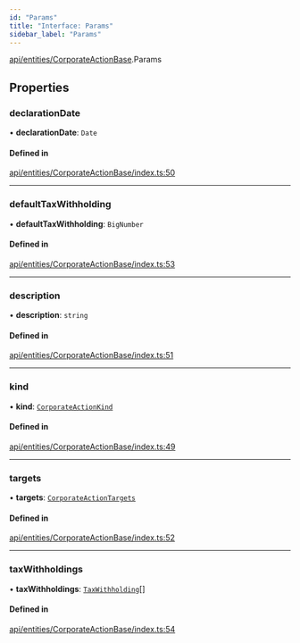 ```yaml
---
id: "Params"
title: "Interface: Params"
sidebar_label: "Params"
---
```


[api/entities/CorporateActionBase](../../../../../modules/API/Entities/CorporateActionBase/CorporateActionBase.md).Params

## Properties

### declarationDate

• **declarationDate**: `Date`

#### Defined in

[api/entities/CorporateActionBase/index.ts:50](https://github.com/PolymeshAssociation/polymesh-sdk/blob/8a9158669/src/api/entities/CorporateActionBase/index.ts#L50)

___

### defaultTaxWithholding

• **defaultTaxWithholding**: `BigNumber`

#### Defined in

[api/entities/CorporateActionBase/index.ts:53](https://github.com/PolymeshAssociation/polymesh-sdk/blob/8a9158669/src/api/entities/CorporateActionBase/index.ts#L53)

___

### description

• **description**: `string`

#### Defined in

[api/entities/CorporateActionBase/index.ts:51](https://github.com/PolymeshAssociation/polymesh-sdk/blob/8a9158669/src/api/entities/CorporateActionBase/index.ts#L51)

___

### kind

• **kind**: [`CorporateActionKind`](../../../../../enums/API/Entities/CorporateActionBase/Types/CorporateActionKind/CorporateActionKind.md)

#### Defined in

[api/entities/CorporateActionBase/index.ts:49](https://github.com/PolymeshAssociation/polymesh-sdk/blob/8a9158669/src/api/entities/CorporateActionBase/index.ts#L49)

___

### targets

• **targets**: [`CorporateActionTargets`](../Types/CorporateActionTargets/CorporateActionTargets.md)

#### Defined in

[api/entities/CorporateActionBase/index.ts:52](https://github.com/PolymeshAssociation/polymesh-sdk/blob/8a9158669/src/api/entities/CorporateActionBase/index.ts#L52)

___

### taxWithholdings

• **taxWithholdings**: [`TaxWithholding`](../Types/TaxWithholding/TaxWithholding.md)[]

#### Defined in

[api/entities/CorporateActionBase/index.ts:54](https://github.com/PolymeshAssociation/polymesh-sdk/blob/8a9158669/src/api/entities/CorporateActionBase/index.ts#L54)
